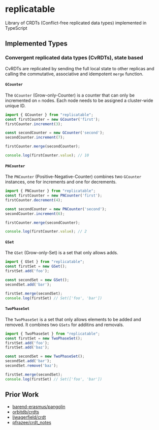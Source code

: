 # replicatable

Library of CRDTs (Conflict-free replicated data types) implemented in TypeScript

## Implemented Types

### Convergent replicated data types (CvRDTs), state based

CvRDTs are replicated by sending the full local state to other replicas and calling the commutative, associative and idempotent `merge` function.

#### `GCounter`

The `GCounter` (Grow-only-Counter) is a counter that can only be incremented on `n` nodes. Each node needs to be assigned a cluster-wide unique ID.

```typescript
import { GCounter } from "replicatable";
const firstCounter = new GCounter('first');
firstCounter.increment(3);

const secondCounter = new GCounter('second');
secondCounter.increment(7);

firstCounter.merge(secondCounter);

console.log(firstCounter.value); // 10
```

#### `PNCounter`

The `PNCounter` (Positive-Negative-Counter) combines two `GCounter` instances, one for increments and one for decrements.

```typescript
import { PNCounter } from "replicatable";
const firstCounter = new PNCounter('first');
firstCounter.decrement(4);

const secondCounter = new PNCounter('second');
secondCounter.increment(6);

firstCounter.merge(secondCounter);

console.log(firstCounter.value); // 2
```

#### `GSet`

The `GSet` (Grow-only-Set) is a set that only allows adds.

```typescript
import { GSet } from "replicatable";
const firstSet = new GSet();
firstSet.add('foo');

const secondSet = new GSet();
secondSet.add('bar');

firstSet.merge(secondSet);
console.log(firstSet) // Set(['foo', 'bar'])
```

#### `TwoPhaseSet`

The `TwoPhaseSet` is a set that only allows elements to be added and removed. It combines two `GSets` for additins and removals.

```typescript
import { TwoPhaseSet } from "replicatable";
const firstSet = new TwoPhaseSet();
firstSet.add('foo');
firstSet.add('baz');

const secondSet = new TwoPhaseSet();
secondSet.add('bar');
secondSet.remove('baz');

firstSet.merge(secondSet);
console.log(firstSet) // Set(['foo', 'bar'])
```


## Prior Work

* [barend-erasmus/pangolin](https://github.com/barend-erasmus/pangolin)
* [orbitdb/crdts](https://github.com/orbitdb/crdts)
* [ljwagerfield/crdt](https://github.com/ljwagerfield/crdt)
* [pfrazee/crdt_notes](https://github.com/pfrazee/crdt_notes)